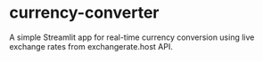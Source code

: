 # currency-converter
A simple Streamlit app for real-time currency conversion using live exchange rates from exchangerate.host API.
